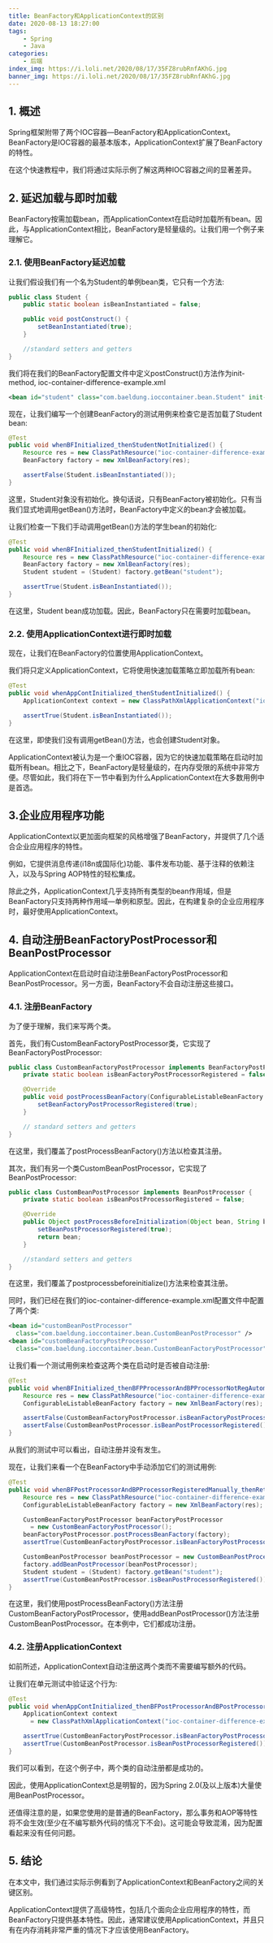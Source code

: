 ```yaml
---
title: BeanFactory和ApplicationContext的区别
date: 2020-08-13 18:27:00
tags:
    - Spring
    - Java
categories:
    - 后端
index_img: https://i.loli.net/2020/08/17/35FZ8rubRnfAKhG.jpg
banner_img: https://i.loli.net/2020/08/17/35FZ8rubRnfAKhG.jpg
---
```


## 1. 概述

Spring框架附带了两个IOC容器—BeanFactory和ApplicationContext。BeanFactory是IOC容器的最基本版本，ApplicationContext扩展了BeanFactory的特性。

在这个快速教程中，我们将通过实际示例了解这两种IOC容器之间的显著差异。

## 2. 延迟加载与即时加载

BeanFactory按需加载bean，而ApplicationContext在启动时加载所有bean。因此，与ApplicationContext相比，BeanFactory是轻量级的。让我们用一个例子来理解它。

### 2.1. 使用BeanFactory延迟加载
让我们假设我们有一个名为Student的单例bean类，它只有一个方法:

```java
public class Student {
    public static boolean isBeanInstantiated = false;

    public void postConstruct() {
        setBeanInstantiated(true);
    }

    //standard setters and getters
}
```

我们将在我们的BeanFactory配置文件中定义postConstruct()方法作为init-method, ioc-container-difference-example.xml

```xml
<bean id="student" class="com.baeldung.ioccontainer.bean.Student" init-method="postConstruct"/>
```

现在，让我们编写一个创建BeanFactory的测试用例来检查它是否加载了Student bean:

```java
@Test
public void whenBFInitialized_thenStudentNotInitialized() {
    Resource res = new ClassPathResource("ioc-container-difference-example.xml");
    BeanFactory factory = new XmlBeanFactory(res);

    assertFalse(Student.isBeanInstantiated());
}
```

这里，Student对象没有初始化。换句话说，只有BeanFactory被初始化。只有当我们显式地调用getBean()方法时，BeanFactory中定义的bean才会被加载。

让我们检查一下我们手动调用getBean()方法的学生bean的初始化:

```java
@Test
public void whenBFInitialized_thenStudentInitialized() {
    Resource res = new ClassPathResource("ioc-container-difference-example.xml");
    BeanFactory factory = new XmlBeanFactory(res);
    Student student = (Student) factory.getBean("student");

    assertTrue(Student.isBeanInstantiated());
}
```

在这里，Student bean成功加载。因此，BeanFactory只在需要时加载bean。

### 2.2. 使用ApplicationContext进行即时加载

现在，让我们在BeanFactory的位置使用ApplicationContext。

我们将只定义ApplicationContext，它将使用快速加载策略立即加载所有bean:
```java
@Test
public void whenAppContInitialized_thenStudentInitialized() {
    ApplicationContext context = new ClassPathXmlApplicationContext("ioc-container-difference-example.xml");

    assertTrue(Student.isBeanInstantiated());
}
```

在这里，即使我们没有调用getBean()方法，也会创建Student对象。

ApplicationContext被认为是一个重IOC容器，因为它的快速加载策略在启动时加载所有bean。相比之下，BeanFactory是轻量级的，在内存受限的系统中非常方便。尽管如此，我们将在下一节中看到为什么ApplicationContext在大多数用例中是首选。

## 3.企业应用程序功能

ApplicationContext以更加面向框架的风格增强了BeanFactory，并提供了几个适合企业应用程序的特性。

例如，它提供消息传递(i18n或国际化)功能、事件发布功能、基于注释的依赖注入，以及与Spring AOP特性的轻松集成。

除此之外，ApplicationContext几乎支持所有类型的bean作用域，但是BeanFactory只支持两种作用域—单例和原型。因此，在构建复杂的企业应用程序时，最好使用ApplicationContext。

## 4. 自动注册BeanFactoryPostProcessor和BeanPostProcessor
ApplicationContext在启动时自动注册BeanFactoryPostProcessor和BeanPostProcessor。另一方面，BeanFactory不会自动注册这些接口。

### 4.1. 注册BeanFactory

为了便于理解，我们来写两个类。

首先，我们有CustomBeanFactoryPostProcessor类，它实现了BeanFactoryPostProcessor:

```java
public class CustomBeanFactoryPostProcessor implements BeanFactoryPostProcessor {
    private static boolean isBeanFactoryPostProcessorRegistered = false;

    @Override
    public void postProcessBeanFactory(ConfigurableListableBeanFactory beanFactory){
        setBeanFactoryPostProcessorRegistered(true);
    }

    // standard setters and getters
}
```

在这里，我们覆盖了postProcessBeanFactory()方法以检查其注册。

其次，我们有另一个类CustomBeanPostProcessor，它实现了BeanPostProcessor:
```java
public class CustomBeanPostProcessor implements BeanPostProcessor {
    private static boolean isBeanPostProcessorRegistered = false;

    @Override
    public Object postProcessBeforeInitialization(Object bean, String beanName){
        setBeanPostProcessorRegistered(true);
        return bean;
    }

    //standard setters and getters
}
```

在这里，我们覆盖了postprocessbeforeinitialize()方法来检查其注册。

同时，我们已经在我们的ioc-container-difference-example.xml配置文件中配置了两个类:

```xml
<bean id="customBeanPostProcessor"
  class="com.baeldung.ioccontainer.bean.CustomBeanPostProcessor" />
<bean id="customBeanFactoryPostProcessor"
  class="com.baeldung.ioccontainer.bean.CustomBeanFactoryPostProcessor" />
```

让我们看一个测试用例来检查这两个类在启动时是否被自动注册:

```java
@Test
public void whenBFInitialized_thenBFPProcessorAndBPProcessorNotRegAutomatically() {
    Resource res = new ClassPathResource("ioc-container-difference-example.xml");
    ConfigurableListableBeanFactory factory = new XmlBeanFactory(res);

    assertFalse(CustomBeanFactoryPostProcessor.isBeanFactoryPostProcessorRegistered());
    assertFalse(CustomBeanPostProcessor.isBeanPostProcessorRegistered());
}
```

从我们的测试中可以看出，自动注册并没有发生。

现在，让我们来看一个在BeanFactory中手动添加它们的测试用例:

```java
@Test
public void whenBFPostProcessorAndBPProcessorRegisteredManually_thenReturnTrue() {
    Resource res = new ClassPathResource("ioc-container-difference-example.xml");
    ConfigurableListableBeanFactory factory = new XmlBeanFactory(res);

    CustomBeanFactoryPostProcessor beanFactoryPostProcessor
      = new CustomBeanFactoryPostProcessor();
    beanFactoryPostProcessor.postProcessBeanFactory(factory);
    assertTrue(CustomBeanFactoryPostProcessor.isBeanFactoryPostProcessorRegistered());

    CustomBeanPostProcessor beanPostProcessor = new CustomBeanPostProcessor();
    factory.addBeanPostProcessor(beanPostProcessor);
    Student student = (Student) factory.getBean("student");
    assertTrue(CustomBeanPostProcessor.isBeanPostProcessorRegistered());
}
```
在这里，我们使用postProcessBeanFactory()方法注册CustomBeanFactoryPostProcessor，使用addBeanPostProcessor()方法注册CustomBeanPostProcessor。在本例中，它们都成功注册。

### 4.2. 注册ApplicationContext
如前所述，ApplicationContext自动注册这两个类而不需要编写额外的代码。

让我们在单元测试中验证这个行为:

```java
@Test
public void whenAppContInitialized_thenBFPostProcessorAndBPostProcessorRegisteredAutomatically() {
    ApplicationContext context
      = new ClassPathXmlApplicationContext("ioc-container-difference-example.xml");

    assertTrue(CustomBeanFactoryPostProcessor.isBeanFactoryPostProcessorRegistered());
    assertTrue(CustomBeanPostProcessor.isBeanPostProcessorRegistered());
}
```

我们可以看到，在这个例子中，两个类的自动注册都是成功的。

因此，使用ApplicationContext总是明智的，因为Spring 2.0(及以上版本)大量使用BeanPostProcessor。

还值得注意的是，如果您使用的是普通的BeanFactory，那么事务和AOP等特性将不会生效(至少在不编写额外代码的情况下不会)。这可能会导致混淆，因为配置看起来没有任何问题。

## 5. 结论
在本文中，我们通过实际示例看到了ApplicationContext和BeanFactory之间的关键区别。

ApplicationContext提供了高级特性，包括几个面向企业应用程序的特性，而BeanFactory只提供基本特性。因此，通常建议使用ApplicationContext，并且只有在内存消耗非常严重的情况下才应该使用BeanFactory。
